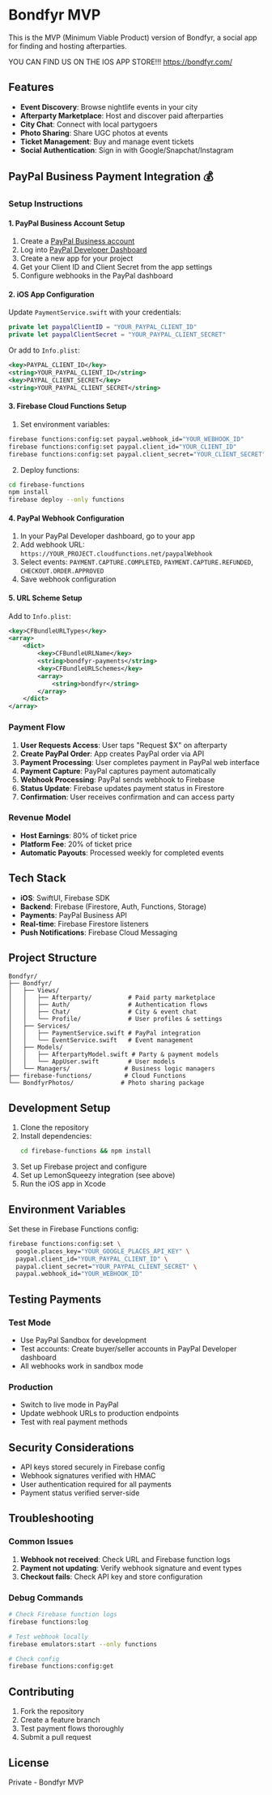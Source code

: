 # Bondfyr MVP

This is the MVP (Minimum Viable Product) version of Bondfyr, a social app for finding and hosting afterparties.

YOU CAN FIND US ON THE IOS APP STORE!!!  https://bondfyr.com/

## Features

- **Event Discovery**: Browse nightlife events in your city
- **Afterparty Marketplace**: Host and discover paid afterparties
- **City Chat**: Connect with local partygoers
- **Photo Sharing**: Share UGC photos at events
- **Ticket Management**: Buy and manage event tickets
- **Social Authentication**: Sign in with Google/Snapchat/Instagram

## PayPal Business Payment Integration 💰

### Setup Instructions

#### 1. PayPal Business Account Setup
1. Create a [PayPal Business account](https://www.paypal.com/us/business)
2. Log into [PayPal Developer Dashboard](https://developer.paypal.com)
3. Create a new app for your project
4. Get your Client ID and Client Secret from the app settings
5. Configure webhooks in the PayPal dashboard

#### 2. iOS App Configuration
Update `PaymentService.swift` with your credentials:
```swift
private let paypalClientID = "YOUR_PAYPAL_CLIENT_ID" 
private let paypalClientSecret = "YOUR_PAYPAL_CLIENT_SECRET"
```

Or add to `Info.plist`:
```xml
<key>PAYPAL_CLIENT_ID</key>
<string>YOUR_PAYPAL_CLIENT_ID</string>
<key>PAYPAL_CLIENT_SECRET</key>
<string>YOUR_PAYPAL_CLIENT_SECRET</string>
```

#### 3. Firebase Cloud Functions Setup
1. Set environment variables:
```bash
firebase functions:config:set paypal.webhook_id="YOUR_WEBHOOK_ID"
firebase functions:config:set paypal.client_id="YOUR_CLIENT_ID"
firebase functions:config:set paypal.client_secret="YOUR_CLIENT_SECRET"
```

2. Deploy functions:
```bash
cd firebase-functions
npm install
firebase deploy --only functions
```

#### 4. PayPal Webhook Configuration
1. In your PayPal Developer dashboard, go to your app
2. Add webhook URL: `https://YOUR_PROJECT.cloudfunctions.net/paypalWebhook`
3. Select events: `PAYMENT.CAPTURE.COMPLETED`, `PAYMENT.CAPTURE.REFUNDED`, `CHECKOUT.ORDER.APPROVED`
4. Save webhook configuration

#### 5. URL Scheme Setup
Add to `Info.plist`:
```xml
<key>CFBundleURLTypes</key>
<array>
    <dict>
        <key>CFBundleURLName</key>
        <string>bondfyr-payments</string>
        <key>CFBundleURLSchemes</key>
        <array>
            <string>bondfyr</string>
        </array>
    </dict>
</array>
```

### Payment Flow

1. **User Requests Access**: User taps "Request $X" on afterparty
2. **Create PayPal Order**: App creates PayPal order via API
3. **Payment Processing**: User completes payment in PayPal web interface
4. **Payment Capture**: PayPal captures payment automatically
5. **Webhook Processing**: PayPal sends webhook to Firebase
6. **Status Update**: Firebase updates payment status in Firestore
7. **Confirmation**: User receives confirmation and can access party

### Revenue Model
- **Host Earnings**: 80% of ticket price
- **Platform Fee**: 20% of ticket price
- **Automatic Payouts**: Processed weekly for completed events

## Tech Stack

- **iOS**: SwiftUI, Firebase SDK
- **Backend**: Firebase (Firestore, Auth, Functions, Storage)
- **Payments**: PayPal Business API
- **Real-time**: Firebase Firestore listeners
- **Push Notifications**: Firebase Cloud Messaging

## Project Structure

```
Bondfyr/
├── Bondfyr/
│   ├── Views/
│   │   ├── Afterparty/          # Paid party marketplace
│   │   ├── Auth/                # Authentication flows
│   │   ├── Chat/                # City & event chat
│   │   └── Profile/             # User profiles & settings
│   ├── Services/
│   │   ├── PaymentService.swift # PayPal integration
│   │   └── EventService.swift   # Event management
│   ├── Models/
│   │   ├── AfterpartyModel.swift # Party & payment models
│   │   └── AppUser.swift        # User models
│   └── Managers/               # Business logic managers
├── firebase-functions/         # Cloud Functions
└── BondfyrPhotos/             # Photo sharing package
```

## Development Setup

1. Clone the repository
2. Install dependencies:
   ```bash
   cd firebase-functions && npm install
   ```
3. Set up Firebase project and configure
4. Set up LemonSqueezy integration (see above)
5. Run the iOS app in Xcode

## Environment Variables

Set these in Firebase Functions config:
```bash
firebase functions:config:set \
  google.places_key="YOUR_GOOGLE_PLACES_API_KEY" \
  paypal.client_id="YOUR_PAYPAL_CLIENT_ID" \
  paypal.client_secret="YOUR_PAYPAL_CLIENT_SECRET" \
  paypal.webhook_id="YOUR_WEBHOOK_ID"
```

## Testing Payments

### Test Mode
- Use PayPal Sandbox for development
- Test accounts: Create buyer/seller accounts in PayPal Developer dashboard
- All webhooks work in sandbox mode

### Production
- Switch to live mode in PayPal
- Update webhook URLs to production endpoints
- Test with real payment methods

## Security Considerations

- API keys stored securely in Firebase config
- Webhook signatures verified with HMAC
- User authentication required for all payments
- Payment status verified server-side

## Troubleshooting

### Common Issues
1. **Webhook not received**: Check URL and Firebase function logs
2. **Payment not updating**: Verify webhook signature and event types
3. **Checkout fails**: Check API key and store configuration

### Debug Commands
```bash
# Check Firebase function logs
firebase functions:log

# Test webhook locally
firebase emulators:start --only functions

# Check config
firebase functions:config:get
```

## Contributing

1. Fork the repository
2. Create a feature branch
3. Test payment flows thoroughly
4. Submit a pull request

## License

Private - Bondfyr MVP

